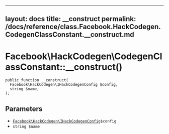 
***

layout: docs
title: __construct
permalink: /docs/reference/class.Facebook.HackCodegen.CodegenClassConstant.__construct.md
---







# Facebook\\HackCodegen\\CodegenClassConstant::__construct()




``` Hack
public function __construct(
  Facebook\HackCodegen\IHackCodegenConfig $config,
  string $name,
);
```




## Parameters




* [` Facebook\HackCodegen\IHackCodegenConfig `](<interface.Facebook.HackCodegen.IHackCodegenConfig.md>)`` $config ``
* ` string $name `